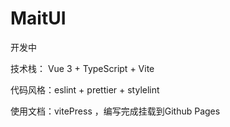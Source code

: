 # MaitUI

开发中

技术栈： Vue 3 + TypeScript + Vite

代码风格：eslint + prettier + stylelint

使用文档：vitePress ，编写完成挂载到Github Pages
